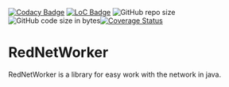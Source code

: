 [![Codacy Badge](https://app.codacy.com/project/badge/Grade/dde5622eaaf74295a3b38a116e5f76fe)](https://www.codacy.com/manual/RedGuys/RedNetWorker?utm_source=github.com&amp;utm_medium=referral&amp;utm_content=RedGuys/RedNetWorker&amp;utm_campaign=Badge_Grade) [![LoC Badge](https://tokei.rs/b1/github/RedGuys/RedNetWorker)](https://tokei.rs/b1/github/RedGuys/RedNetWorker) ![GitHub repo size](https://img.shields.io/github/repo-size/RedGuys/RedNetWorker) ![GitHub code size in bytes](https://img.shields.io/github/languages/code-size/RedGuys/RedNetWorker)[![Coverage Status](https://coveralls.io/repos/github/RedGuys/RedNetWorker/badge.svg?branch=master)](https://coveralls.io/github/RedGuys/RedNetWorker?branch=master)
# RedNetWorker
RedNetWorker is a library for easy work with the network in java.
